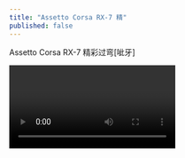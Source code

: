 ```yaml
---
title: "Assetto Corsa RX-7 精"
published: false
---
```

Assetto Corsa RX-7 精彩过弯[呲牙]



<video controls="" autoplay="" name="media"><source src="{{ "/assets/images/2018/01/2018-01-20-assettoco/1.mp4" | relative_url }}" type="video/mp4"></video>

